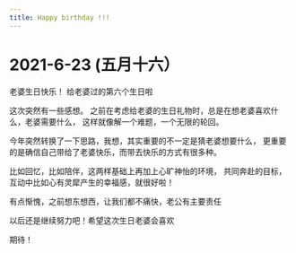 ```yaml
---
title: Happy birthday !!! 
---
```


# 2021-6-23 (五月十六）
老婆生日快乐！
给老婆过的第六个生日啦

这次突然有一些感想。
之前在考虑给老婆的生日礼物时，总是在想老婆喜欢什么，老婆需要什么，
这样就像解一个难题，一个无限的轮回。

今年突然转换了一下思路，我想，其实重要的不一定是猜老婆想要什么，
更重要的是确信自己带给了老婆快乐，而带去快乐的方式有很多种。

比如回忆，比如陪伴，这两样基础上再加上心旷神怡的环境，
共同奔赴的目标，互动中比如心有灵犀产生的幸福感，就很好啦！

有点惭愧，之前想东想西，让我们都不痛快，老公有主要责任

以后还是继续努力吧！希望这次生日老婆会喜欢

期待！
